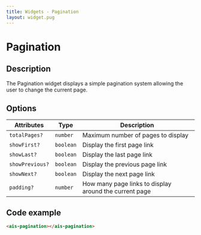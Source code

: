 ```yaml
---
title: Widgets - Pagination
layout: widget.pug
---
```


# Pagination

## Description

The Pagination widget displays a simple pagination system allowing the user to change the current page.

## Options

| Attributes      | Type      | Description
| -               | -         | -
| `totalPages?`   | `number`  | Maximum number of pages to display
| `showFirst?`    | `boolean` | Display the first page link
| `showLast?`     | `boolean` | Display the last page link
| `showPrevious?` | `boolean` | Display the previous page link
| `showNext?`     | `boolean` | Display the next page link
| `padding?`      | `number`  | How many page links to display around the current page

## Code example

```html
<ais-pagination></ais-pagination>
```
